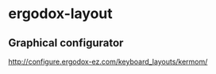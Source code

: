 ergodox-layout
==============

Graphical configurator
----------------------

http://configure.ergodox-ez.com/keyboard_layouts/kermom/
